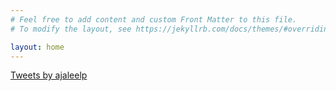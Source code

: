```yaml
---
# Feel free to add content and custom Front Matter to this file.
# To modify the layout, see https://jekyllrb.com/docs/themes/#overriding-theme-defaults

layout: home
---
```

<div class="jekyll-twitter-plugin">
  <a class="twitter-timeline" data-width="500" data-tweet-limit="5" href="https://twitter.com/ajaleelp?ref_src=twsrc%5Etfw">
    Tweets by ajaleelp
  </a>
  <script async="" src="https://platform.twitter.com/widgets.js" charset="utf-8"></script>
</div>
